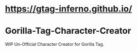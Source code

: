 # https://gtag-inferno.github.io/


# Gorilla-Tag-Character-Creator
WIP Un-Official Character Creator for Gorilla Tag.
